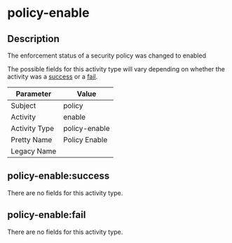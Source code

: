 policy-enable
=============

Description
-----------
The enforcement status of a security policy was changed to enabled

The possible fields for this activity type will vary depending on whether the activity was a [success](#policy-enablesuccess) or a [fail](#policy-enablefail).

| Parameter     | Value         |
| ------------- | ------------- |
| Subject       | policy        |
| Activity      | enable        |
| Activity Type | policy-enable |
| Pretty Name   | Policy Enable |
| Legacy Name   |               |

policy-enable:success
---------------------

There are no fields for this activity type.


policy-enable:fail
------------------

There are no fields for this activity type.

